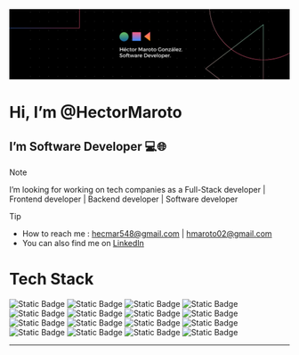 
<img style="object-fit: contain;" src="my-card.png" alt="my-card"/>

<h1>Hi, I’m @HectorMaroto </h1>
<h2>I’m Software Developer 💻🌐</h2>

> [!NOTE]
> I’m looking for working on tech companies as a Full-Stack developer | Frontend developer | Backend developer | Software developer

> [!TIP]
> - How to reach me : hecmar548@gmail.com | hmaroto02@gmail.com
> - You can also find me on <a href="https://linkedin.com/in/héctor-maroto-gonzález-06a0432b6">LinkedIn</a>

<!---
HectorMaroto/HectorMaroto is a ✨ special ✨ repository because its `README.md` (this file) appears on your GitHub profile.
You can click the Preview link to take a look at your changes.
--->


<h1>Tech Stack</h1>

![Static Badge](https://img.shields.io/badge/TypeScript-007ACC?style=for-the-badge&logo=typescript&logoColor=white)
![Static Badge](	https://img.shields.io/badge/JavaScript-323330?style=for-the-badge&logo=javascript&logoColor=F7DF1E)
![Static Badge](https://img.shields.io/badge/HTML5-E34F26?style=for-the-badge&logo=html5&logoColor=white)
![Static Badge](https://img.shields.io/badge/CSS3-1572B6?style=for-the-badge&logo=css3&logoColor=white)
<br>
![Static Badge](https://img.shields.io/badge/Tailwind_CSS-38B2AC?style=for-the-badge&logo=tailwind-css&logoColor=white)
![Static Badge](https://img.shields.io/badge/Sass-CC6699?style=for-the-badge&logo=sass&logoColor=white)
![Static Badge](https://img.shields.io/badge/React-20232A?style=for-the-badge&logo=react&logoColor=61DAFB)
![Static Badge](https://img.shields.io/badge/next%20js-000000?style=for-the-badge&logo=nextdotjs&logoColor=white)
<br>
![Static Badge](https://img.shields.io/badge/Java-%23E30E07)
![Static Badge](https://img.shields.io/badge/Node%20js-339933?style=for-the-badge&logo=nodedotjs&logoColor=white)
![Static Badge](https://img.shields.io/badge/Express%20js-000000?style=for-the-badge&logo=express&logoColor=white)
![Static Badge](https://img.shields.io/badge/npm-CB3837?style=for-the-badge&logo=npm&logoColor=white)
<br>
![Static Badge](https://img.shields.io/badge/MySQL-005C84?style=for-the-badge&logo=mysql&logoColor=white)
![Static Badge](https://img.shields.io/badge/GIT-E44C30?style=for-the-badge&logo=git&logoColor=white)
![Static Badge](https://img.shields.io/badge/MongoDB-4EA94B?style=for-the-badge&logo=mongodb&logoColor=white)
![Static Badge](https://img.shields.io/badge/Handlebars%20js-f0772b?style=for-the-badge&logo=handlebarsdotjs&logoColor=black)
<br>





---
